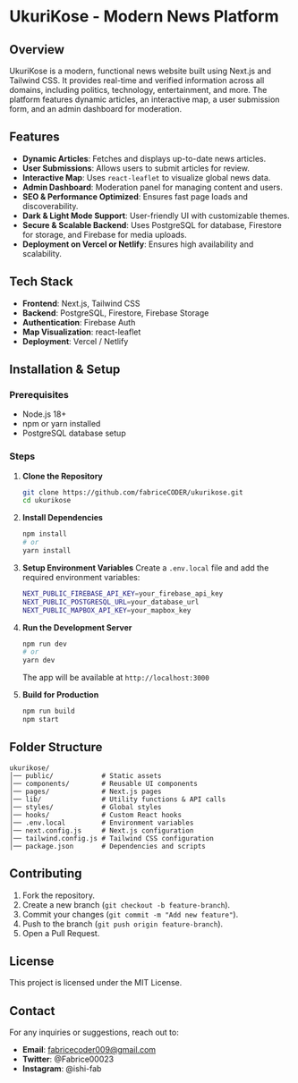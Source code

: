 # UkuriKose - Modern News Platform

## Overview
UkuriKose is a modern, functional news website built using Next.js and Tailwind CSS. It provides real-time and verified information across all domains, including politics, technology, entertainment, and more. The platform features dynamic articles, an interactive map, a user submission form, and an admin dashboard for moderation.

## Features
- **Dynamic Articles**: Fetches and displays up-to-date news articles.
- **User Submissions**: Allows users to submit articles for review.
- **Interactive Map**: Uses `react-leaflet` to visualize global news data.
- **Admin Dashboard**: Moderation panel for managing content and users.
- **SEO & Performance Optimized**: Ensures fast page loads and discoverability.
- **Dark & Light Mode Support**: User-friendly UI with customizable themes.
- **Secure & Scalable Backend**: Uses PostgreSQL for database, Firestore for storage, and Firebase for media uploads.
- **Deployment on Vercel or Netlify**: Ensures high availability and scalability.

## Tech Stack
- **Frontend**: Next.js, Tailwind CSS
- **Backend**: PostgreSQL, Firestore, Firebase Storage
- **Authentication**: Firebase Auth
- **Map Visualization**: react-leaflet
- **Deployment**: Vercel / Netlify

## Installation & Setup
### Prerequisites
- Node.js 18+
- npm or yarn installed
- PostgreSQL database setup

### Steps
1. **Clone the Repository**
   ```sh
   git clone https://github.com/fabriceCODER/ukurikose.git
   cd ukurikose
   ```
2. **Install Dependencies**
   ```sh
   npm install
   # or
   yarn install
   ```
3. **Setup Environment Variables**
   Create a `.env.local` file and add the required environment variables:
   ```sh
   NEXT_PUBLIC_FIREBASE_API_KEY=your_firebase_api_key
   NEXT_PUBLIC_POSTGRESQL_URL=your_database_url
   NEXT_PUBLIC_MAPBOX_API_KEY=your_mapbox_key
   ```
4. **Run the Development Server**
   ```sh
   npm run dev
   # or
   yarn dev
   ```
   The app will be available at `http://localhost:3000`

5. **Build for Production**
   ```sh
   npm run build
   npm start
   ```

## Folder Structure
```
ukurikose/
│── public/            # Static assets
│── components/        # Reusable UI components
│── pages/             # Next.js pages
│── lib/               # Utility functions & API calls
│── styles/            # Global styles
│── hooks/             # Custom React hooks
│── .env.local         # Environment variables
│── next.config.js     # Next.js configuration
│── tailwind.config.js # Tailwind CSS configuration
│── package.json       # Dependencies and scripts
```

## Contributing
1. Fork the repository.
2. Create a new branch (`git checkout -b feature-branch`).
3. Commit your changes (`git commit -m "Add new feature"`).
4. Push to the branch (`git push origin feature-branch`).
5. Open a Pull Request.

## License
This project is licensed under the MIT License.

## Contact
For any inquiries or suggestions, reach out to:
- **Email**: fabricecoder009@gmail.com
- **Twitter**: @Fabrice00023
- **Instagram**: @ishi-fab

